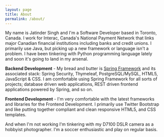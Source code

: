 ```yaml
---
layout: page
title: About
permalink: /about/
---
```


My name is Jatinder Singh and I'm a Software Developer based in Toronto, Canada. I work for Interac, Canada's National Payment Network that links major Canadian financial institutions including banks and credit unions. I primarily use Java, but picking up a new framework or language isn't a problem. I have been tinkering with Python programming language lately and soon it's going to land in my arsenal.

<strong>Backend Development</strong> - My bread and butter is <a href="https://spring.io/">Spring Framework</a> and its associated stack: Spring Security, Thymeleaf, PostgreSQL/MySQL, HTML5, JavaScript &amp; CSS. I am comfortable using Spring Framework for all sorts of projects; database driven web applications, REST driven frontend applications powered by Spring, and so on.

<strong>Frontend Development</strong> - I'm very comfortable with the latest frameworks and libraries for the Frontend Development. I primarily use Twitter Bootstrap and like putting together compliant and clean responsive HTML5, and CSS templates.

And when I'm not working I'm tinkering with my D7100 DSLR camera as a hobbyist photographer. I'm a soccer enthusiastic and play on regular basis. 